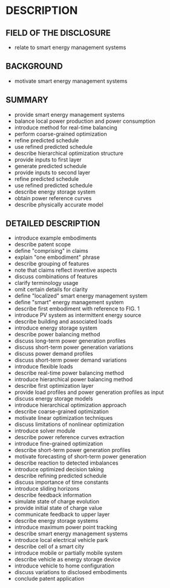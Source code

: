 # DESCRIPTION

## FIELD OF THE DISCLOSURE

- relate to smart energy management systems

## BACKGROUND

- motivate smart energy management systems

## SUMMARY

- provide smart energy management systems
- balance local power production and power consumption
- introduce method for real-time balancing
- perform coarse-grained optimization
- refine predicted schedule
- use refined predicted schedule
- describe hierarchical optimization structure
- provide inputs to first layer
- generate predicted schedule
- provide inputs to second layer
- refine predicted schedule
- use refined predicted schedule
- describe energy storage system
- obtain power reference curves
- describe physically accurate model

## DETAILED DESCRIPTION

- introduce example embodiments
- describe patent scope
- define "comprising" in claims
- explain "one embodiment" phrase
- describe grouping of features
- note that claims reflect inventive aspects
- discuss combinations of features
- clarify terminology usage
- omit certain details for clarity
- define "localized" smart energy management system
- define "smart" energy management system
- describe first embodiment with reference to FIG. 1
- introduce PV system as intermittent energy source
- describe building and associated loads
- introduce energy storage system
- describe power balancing method
- discuss long-term power generation profiles
- discuss short-term power generation variations
- discuss power demand profiles
- discuss short-term power demand variations
- introduce flexible loads
- describe real-time power balancing method
- introduce hierarchical power balancing method
- describe first optimization layer
- provide load profiles and power generation profiles as input
- discuss energy storage models
- introduce hierarchical optimization approach
- describe coarse-grained optimization
- motivate linear optimization techniques
- discuss limitations of nonlinear optimization
- introduce solver module
- describe power reference curves extraction
- introduce fine-grained optimization
- describe short-term power generation profiles
- motivate forecasting of short-term power generation
- describe reaction to detected imbalances
- introduce optimized decision taking
- describe refining predicted schedule
- discuss importance of time constants
- introduce sliding horizons
- describe feedback information
- simulate state of charge evolution
- provide initial state of charge value
- communicate feedback to upper layer
- describe energy storage systems
- introduce maximum power point tracking
- describe smart energy management systems
- introduce local electrical vehicle park
- describe cell of a smart city
- introduce mobile or partially mobile system
- describe vehicle as energy storage device
- introduce vehicle to home configuration
- discuss variations to disclosed embodiments
- conclude patent application

